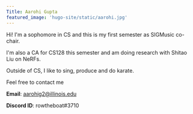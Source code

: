 ```yaml
---
Title: Aarohi Gupta
featured_image: 'hugo-site/static/aarohi.jpg'
---
```


Hi! I'm a sophomore in CS and this is my first semester as SIGMusic co-chair. 

I'm also a CA for CS128 this semester and am doing research with Shitao Liu on NeRFs.

Outside of CS, I like to sing, produce and do karate. 

Feel free to contact me

**Email**: aarohig2@illinois.edu

**Discord ID**: rowtheboat#3710